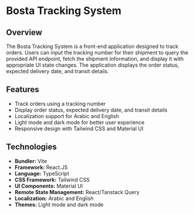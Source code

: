 # Bosta Tracking System

## Overview

The Bosta Tracking System is a front-end application designed to track orders. Users can input the tracking number for their shipment to query the provided API endpoint, fetch the shipment information, and display it with appropriate UI state changes. The application displays the order status, expected delivery date, and transit details.

## Features

- Track orders using a tracking number
- Display order status, expected delivery date, and transit details
- Localization support for Arabic and English
- Light mode and dark mode for better user experience
- Responsive design with Tailwind CSS and Material UI

## Technologies

- **Bundler:** Vite
- **Framework:** React.JS
- **Language:** TypeScript
- **CSS Framework:** Tailwind CSS
- **UI Components:** Material UI
- **Remote State Management:** React/Tanstack Query
- **Localization:** Arabic and English
- **Themes:** Light mode and dark mode

